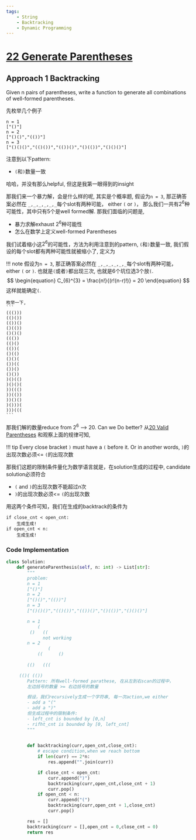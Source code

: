 ```yaml
---
tags:
    - String
    - Backtracking
    - Dynamic Programming
---
```


# [22 Generate Parentheses](https://leetcode.com/problems/generate-parentheses/description/)


## Approach 1 Backtracking

Given n pairs of parentheses, write a function to generate all combinations of well-formed parentheses.

先枚举几个例子

```
n = 1
["()"]
n = 2
["()()","(())"]
n = 3
["()()()","(()())","(())()","()(())","()()()"]
```

注意到以下pattern:

- `(`和`)`数量一致

哈哈，并没有那么helpful, 但这是我第一眼得到的insight

那我们来一个暴力解，会是什么样的呢, 其实是个概率题, 假设为`n = 3`, 那正确答案必然在 `_,_,_,_,_,_`每个slot有两种可能， either `(` or `)`， 那么我们一共有$2^6$种可能性，其中只有5个是well formed解. 那我们面临的问题是,

- 暴力求解exhaust $2^6$种可能性
- 怎么在数学上定义well-formed Parentheses

我们试着缩小这$2^6$的可能性，方法为利用注意到的pattern, `(`和`)`数量一致, 我们假设的每个slot都有两种可能性就被缩小了, 定义为

!!! note
    假设为`n = 3`, 那正确答案必然在 `_,_,_,_,_,_`每个slot有两种可能， either `(` or `)`. 也就是`(`或者`)`都出现三次, 也就是6个坑位选3个放`(`.
    $$
    \begin{equation}
        C_{6}^{3} = \frac{n!}{(r!(n-r)!)} = 20
    \end{equation}
    $$
    这样就能确定`(`.

    枚举一下,
    ```
    ((()))
    (()())
    (())()
    ()(())
    ()()()
    ((())
    (()()
    (())(
    ()(()
    ()()(
    ())((
    ())()
    ()())
    )()(()
    )()()(
    ))((()
    ))(())
    ))()()
    )()))(
    )))(((
    ```

那我们解的数量reduce from $2^6$ --> 20. Can we Do better? 从[20 Valid Parentheses](https://leetcode.com/problems/valid-parentheses/description/) 和观察上面的规律可知,

!!! tip
    Every close bracket `)` must have a `(` before it. Or in another words, `)`的出现次数必须<= `(`的出现次数

那我们这题的限制条件量化为数学语言就是，在solution生成的过程中, candidate solution必须符合

- `(` and `)`的出现次数不能超过$n$次
- `)`的出现次数必须<= `(`的出现次数

用这两个条件可知，我们在生成的backtrack的条件为

```
if close_cnt < open_cnt:
    生成生成!
if open_cnt < n:
    生成生成!
```



### Code Implementation

```python
class Solution:
    def generateParenthesis(self, n: int) -> List[str]:
        """
        problem:
        n = 1
        ["()"]
        n = 2
        ["()()","(())"]
        n = 3
        ["()()()","(()())","(())()","()(())","()()()"]

        n = 1
            (
         ()   ((
              not working         
        n = 2
                (
            ((      ()
        
        (()   (((

     (()( (())
        Pattern: 所有well-formed parathese, 在从左到右scan的过程中，
        左边括号的数量 >= 右边括号的数量

        假设，我们recursively生成一个字符串, 每一次action,we either
        - add a "("
        - add a ")"
        但生成过程中的限制条件:
        - left_cnt is bounded by [0,n]
        - rifht_cnt is bounded by [0, left_cnt]
        """
        

        def backtracking(curr,open_cnt,close_cnt):
            # escape condition,when we reach bottom
            if len(curr) == 2*n:
                res.append("".join(curr))

            if close_cnt < open_cnt:
                curr.append(")")
                backtracking(curr,open_cnt,close_cnt + 1)
                curr.pop()
            if open_cnt < n:
                curr.append("(")
                backtracking(curr,open_cnt + 1,close_cnt)
                curr.pop()

        res = []
        backtracking(curr = [],open_cnt = 0,close_cnt = 0)
        return res
```